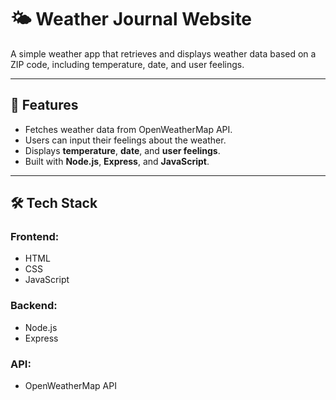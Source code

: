 # 🌤️ Weather Journal Website  

A simple weather app that retrieves and displays weather data based on a ZIP code, including temperature, date, and user feelings.  

---

## 🚀 Features  
- Fetches weather data from OpenWeatherMap API.  
- Users can input their feelings about the weather.  
- Displays **temperature**, **date**, and **user feelings**.  
- Built with **Node.js**, **Express**, and **JavaScript**.  

---

## 🛠️ Tech Stack  
### Frontend:  
- HTML  
- CSS  
- JavaScript  

### Backend:  
- Node.js  
- Express  

### API:  
- OpenWeatherMap API  

